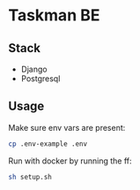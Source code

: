 # Taskman BE

## Stack
- Django
- Postgresql

## Usage

Make sure env vars are present:
```sh
cp .env-example .env
```


Run with docker by running the ff:

```sh
sh setup.sh
```
